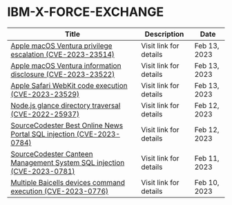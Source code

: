 

# IBM-X-FORCE-EXCHANGE

 |Title|Description|Date|
 |---|---|---|
 |[Apple macOS Ventura privilege escalation (CVE-2023-23514)](https://exchange.xforce.ibmcloud.com/activity/list?filter=Vulnerabilities)|Visit link for details|Feb 13, 2023|
 |[Apple macOS Ventura information disclosure (CVE-2023-23522)](https://exchange.xforce.ibmcloud.com/activity/list?filter=Vulnerabilities)|Visit link for details|Feb 13, 2023|
 |[Apple Safari WebKit code execution (CVE-2023-23529)](https://exchange.xforce.ibmcloud.com/activity/list?filter=Vulnerabilities)|Visit link for details|Feb 13, 2023|
 |[Node.js glance directory traversal (CVE-2022-25937)](https://exchange.xforce.ibmcloud.com/activity/list?filter=Vulnerabilities)|Visit link for details|Feb 12, 2023|
 |[SourceCodester Best Online News Portal SQL injection (CVE-2023-0784)](https://exchange.xforce.ibmcloud.com/activity/list?filter=Vulnerabilities)|Visit link for details|Feb 12, 2023|
 |[SourceCodester Canteen Management System SQL injection (CVE-2023-0781)](https://exchange.xforce.ibmcloud.com/activity/list?filter=Vulnerabilities)|Visit link for details|Feb 11, 2023|
 |[Multiple Baicells devices command execution (CVE-2023-0776)](https://exchange.xforce.ibmcloud.com/activity/list?filter=Vulnerabilities)|Visit link for details|Feb 10, 2023|
 